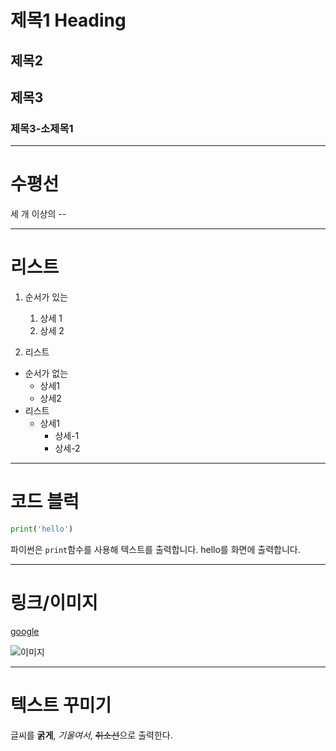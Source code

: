 # 제목1 Heading
## 제목2
## 제목3
### 제목3-소제목1
-----
# 수평선
세 개 이상의 --

----
# 리스트
1. 순서가 있는
    1. 상세 1
    2. 상세 2

2. 리스트

- 순서가 없는
    - 상세1
    - 상세2
- 리스트
    - 상세1
        - 상세-1
        - 상세-2



----
# 코드 블럭
```python
print('hello')
```
파이썬은 `print`함수를 사용해 텍스트를 출력합니다.
hello를 화면에 출력합니다.

----
# 링크/이미지
[google](https://www.google.com)

![이미지](https://picsum.photos/200/300/)

----
# 텍스트 꾸미기
글씨를 **굵게**, *기울여서*, ~~취소선~~으로 출력한다.

